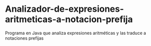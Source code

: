 # Analizador-de-expresiones-aritmeticas-a-notacion-prefija
Programa en Java que analiza expresiones aritméticas y las traduce a notaciones prefijas

